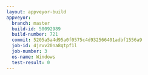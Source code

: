 ```yaml
---
layout: appveyor-build
appveyor:
  branch: master
  build-id: 50092989
  build-number: 721
  commit: 5205a5a4d95a0f0575c4d932566401adbf1556a9
  job-id: 4jrvv20na8qtpf1l
  job-number: 3
  os-name: Windows
  test-result: 0
---
```

